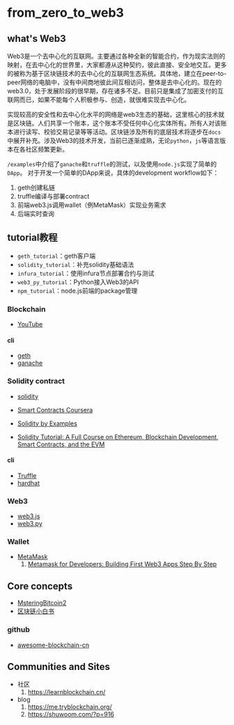 # from_zero_to_web3

## what's Web3

Web3是一个去中心化的互联网。主要通过各种全新的智能合约，作为现实法则的映射，在去中心化的世界里，大家都遵从这种契约，彼此直接、安全地交互。更多的被称为基于区块链技术的去中心化的互联网生态系统。具体地，建立在peer-to-peer网络的电脑中，没有中间商地彼此间互相访问，整体是去中心化的。现在的web3.0，处于发展阶段的很早期，存在诸多不足。目前只是集成了加密支付的互联网而已，如果不能每个人积极参与、创造，就很难实现去中心化。

实现较高的安全性和去中心化水平的网络是web3生态的基础，这里核心的技术就是区块链。人们共享一个账本，这个账本不受任何中心化实体所有。所有人对该账本进行读写、校验交易记录等等活动。区块链涉及所有的底层技术将逐步在`docs`中展开补充。涉及Web3的技术开发，当前已逐渐成熟，无论`python`，`js`等语言版本在各社区频繁更新。

`/examples`中介绍了`ganache`和`truffle`的测试，以及使用`node.js`实现了简单的`DApp`。
对于开发一个简单的DApp来说，具体的development workflow如下：
1. geth创建私链
2. truffle编译与部署contract
3. 前端web3.js调用wallet（例MetaMask）实现业务需求
4. 后端实时查询


## tutorial教程

- `geth_tutorial`：geth客户端
- `solidity_tutorial`：补充solidity基础语法
- `infura_tutorial`：使用infura节点部署合约与测试
- `web3_py_tutorial`：Python接入Web3的API
- `npm_tutorial`：node.js前端的package管理


### Blockchain

- [YouTube](https://www.youtube.com/watch?v=qOVAbKKSH10)

#### cli
- [geth](https://geth.ethereum.org/docs/getting-started)
- [ganache](https://github.com/trufflesuite/ganache)


### Solidity contract
- [solidity](https://docs.soliditylang.org/en/develop/index.html)
- [Smart Contracts Coursera](https://www.coursera.org/learn/smarter-contracts)

- [Solidity by Examples](https://solidity-by-example.org/)
- [Solidity Tutorial: A Full Course on Ethereum, Blockchain Development, Smart Contracts, and the EVM](https://www.youtube.com/watch?v=ipwxYa-F1uY)

#### cli
- [Truffle](https://github.com/trufflesuite/truffle)
- [hardhat](https://hardhat.org/getting-started)

### Web3
- [web3.js](https://web3js.readthedocs.io/en/v1.7.4/index.html)
- [web3.py](https://web3py.readthedocs.io/en/stable/index.html)


### Wallet
- [MetaMask](https://docs.metamask.io/guide)
    1. [Metamask for Developers: Building First Web3 Apps Step By Step](https://www.youtube.com/watch?v=9kdVAeZ7knk)
## Core concepts

- [MsteringBitcoin2](https://yu-sang.gitbook.io/masteringbitcoin2/)
- [区块链小白书](https://blockchainlittlebook.com/)

### github
- [awesome-blockchain-cn](https://github.com/chaozh/awesome-blockchain-cn)

## Communities and Sites
- 社区
    1. https://learnblockchain.cn/
- blog
    1. https://me.tryblockchain.org/
    2. https://shuwoom.com/?p=916

